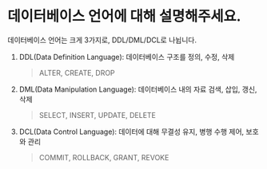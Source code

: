 # 데이터베이스 언어에 대해 설명해주세요.

데이터베이스 언어는 크게 3가지로, DDL/DML/DCL로 나뉩니다.
1. DDL(Data Definition Language): 데이터베이스 구조를 정의, 수정, 삭제
    > ALTER, CREATE, DROP
2. DML(Data Manipulation Language): 데이터베이스 내의 자료 검색, 삽입, 갱신, 삭제
    > SELECT, INSERT, UPDATE, DELETE
3. DCL(Data Control Language): 데이터에 대해 무결성 유지, 병행 수행 제어, 보호와 관리
    > COMMIT, ROLLBACK, GRANT, REVOKE